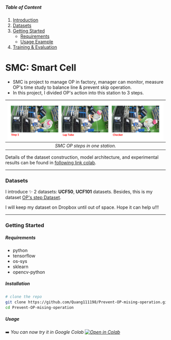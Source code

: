 ##### Table of Content

1. [Introduction](#cpm-color-pattern-makeup-transfer)
1. [Datasets](#datasets)
1. [Getting Started](#getting-started)
	- [Requirements](#requirements)
	- [Usage Example](#usage)
1. [Training & Evaluation](#training-and-evaluation)

# SMC: Smart Cell 

- SMC is project to manage OP in factory, manager can monitor, measure OP's time study to balance line & prevent skip operation.
- In this project, I divided OP's action into this station to 3 steps.

| ![steps.PNG](https://github.com/Quang111198/Prevent-OP-mising-operation/blob/7a47f832b87a6485a888dbe27d081140fa761f22/img/steps.PNG)|
|:--:|
| *SMC OP steps in one station.*|

Details of the dataset construction, model architecture, and experimental results can be found in [following link colab](https://colab.research.google.com/drive/1RtTYonaJ7ASX_ZMzcV3t_0jNktheKQF9?usp=sharing).

---

### Datasets

I introduce ✨ 2 datasets: **UCF50**, **UCF101** datasets. Besides, this is my dataset [OP's step Dataset](https://www.dropbox.com/s/u3n76duuzbw537p/SMC_Project.rar?dl=0).

I will keep my dataset on Dropbox until out of space. Hope it can help u!!! 

---

### Getting Started

##### Requirements

- python
- tensorflow
- os-sys
- sklearn
- opencv-python

##### Installation

``` sh
# clone the repo
git clone https://github.com/Quang111198/Prevent-OP-mising-operation.git
cd Prevent-OP-mising-operation
```

##### Usage

➡️ *You can now try it in Google Colab [![Open in Colab](https://colab.research.google.com/assets/colab-badge.svg)](https://colab.research.google.com/drive/1RtTYonaJ7ASX_ZMzcV3t_0jNktheKQF9?usp=sharing)*

